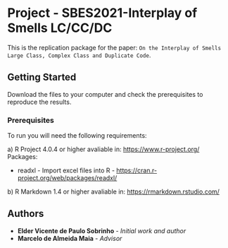 # Project - SBES2021-Interplay of Smells LC/CC/DC 

This is the replication package for the paper: `On the Interplay of Smells Large Class, Complex Class and Duplicate Code`.

## Getting Started

Download the files to your computer and check the prerequisites to reproduce the results.

### Prerequisites

To run you will need the following requirements:

a) R Project 4.0.4 or higher avaliable in: https://www.r-project.org/ Packages:

* readxl - Import excel files into R - https://cran.r-project.org/web/packages/readxl/

b) R Markdown 1.4 or higher avaliable in: https://rmarkdown.rstudio.com/




## Authors

* **Elder Vicente de Paulo Sobrinho** - *Initial work and author* 
* **Marcelo de Almeida Maia** - *Advisor* 



